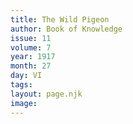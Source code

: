 ```yaml
---
title: The Wild Pigeon
author: Book of Knowledge
issue: 11
volume: 7
year: 1917
month: 27
day: VI
tags:
layout: page.njk
image:
---
```


